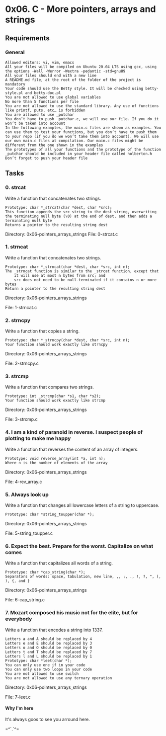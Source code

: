 # 0x06. C - More pointers, arrays and strings
## Requirements
### General

    Allowed editors: vi, vim, emacs
    All your files will be compiled on Ubuntu 20.04 LTS using gcc, using the options -Wall -Werror -Wextra -pedantic -std=gnu89
    All your files should end with a new line
    A README.md file, at the root of the folder of the project is mandatory
    Your code should use the Betty style. It will be checked using betty-style.pl and betty-doc.pl
    You are not allowed to use global variables
    No more than 5 functions per file
    You are not allowed to use the standard library. Any use of functions like printf, puts, etc… is forbidden
    You are allowed to use _putchar
    You don’t have to push _putchar.c, we will use our file. If you do it won’t be taken into account
    In the following examples, the main.c files are shown as examples. You can use them to test your functions, but you don’t have to push them to your repo (if you do we won’t take them into account). We will use our own main.c files at compilation. Our main.c files might be different from the one shown in the examples
    The prototypes of all your functions and the prototype of the function _putchar should be included in your header file called holberton.h
    Don’t forget to push your header file

## Tasks
### 0. strcat
Write a function that concatenates two strings.

    Prototype: char *_strcat(char *dest, char *src);
    This function appends the src string to the dest string, overwriting the terminating null byte (\0) at the end of dest, and then adds a terminating null byte
    Returns a pointer to the resulting string dest

Directory: 0x06-pointers_arrays_strings
File: 0-strcat.c

### 1. strncat 
Write a function that concatenates two strings.

    Prototype: char *_strncat(char *dest, char *src, int n);
    The _strncat function is similar to the _strcat function, except that
        it will use at most n bytes from src; and
        src does not need to be null-terminated if it contains n or more bytes
    Return a pointer to the resulting string dest


Directory: 0x06-pointers_arrays_strings

File: 1-strncat.c

### 2. strncpy
Write a function that copies a string.

    Prototype: char *_strncpy(char *dest, char *src, int n);
    Your function should work exactly like strncpy

Directory: 0x06-pointers_arrays_strings

File: 2-strncpy.c

### 3. strcmp 
Write a function that compares two strings.

    Prototype: int _strcmp(char *s1, char *s2);
    Your function should work exactly like strcmp

Directory: 0x06-pointers_arrays_strings

File: 3-strcmp.c

### 4. I am a kind of paranoid in reverse. I suspect people of plotting to make me happy
Write a function that reverses the content of an array of integers.

    Prototype: void reverse_array(int *a, int n);
    Where n is the number of elements of the array

Directory: 0x06-pointers_arrays_strings

File: 4-rev_array.c

### 5. Always look up
Write a function that changes all lowercase letters of a string to uppercase.

    Prototype: char *string_toupper(char *);

Directory: 0x06-pointers_arrays_strings

File: 5-string_toupper.c

### 6. Expect the best. Prepare for the worst. Capitalize on what comes
Write a function that capitalizes all words of a string.

    Prototype: char *cap_string(char *);
    Separators of words: space, tabulation, new line, ,, ;, ., !, ?, ", (, ), {, and }

Directory: 0x06-pointers_arrays_strings

File: 6-cap_string.c

### 7. Mozart composed his music not for the elite, but for everybody 
Write a function that encodes a string into 1337.

    Letters a and A should be replaced by 4
    Letters e and E should be replaced by 3
    Letters o and O should be replaced by 0
    Letters t and T should be replaced by 7
    Letters l and L should be replaced by 1
    Prototype: char *leet(char *);
    You can only use one if in your code
    You can only use two loops in your code
    You are not allowed to use switch
    You are not allowed to use any ternary operation

Directory: 0x06-pointers_arrays_strings

File: 7-leet.c

#### Why I'm here
It's always goos to see you arround here.


=^`.´^=


